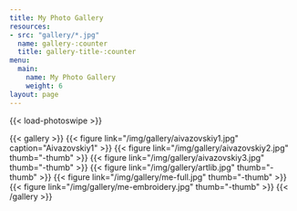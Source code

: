 ```yaml
---
title: My Photo Gallery
resources:
- src: "gallery/*.jpg"
  name: gallery-:counter
  title: gallery-title-:counter
menu:
  main:
    name: My Photo Gallery
    weight: 6
layout: page
---
```


{{< load-photoswipe >}}

{{< gallery >}}
{{< figure link="/img/gallery/aivazovskiy1.jpg" caption="Aivazovskiy1" >}}
{{< figure link="/img/gallery/aivazovskiy2.jpg" thumb="-thumb" >}}
{{< figure link="/img/gallery/aivazovskiy3.jpg" thumb="-thumb" >}}
{{< figure link="/img/gallery/artlib.jpg" thumb="-thumb" >}}
{{< figure link="/img/gallery/me-full.jpg" thumb="-thumb" >}}
{{< figure link="/img/gallery/me-embroidery.jpg" thumb="-thumb" >}}
{{< /gallery >}}

